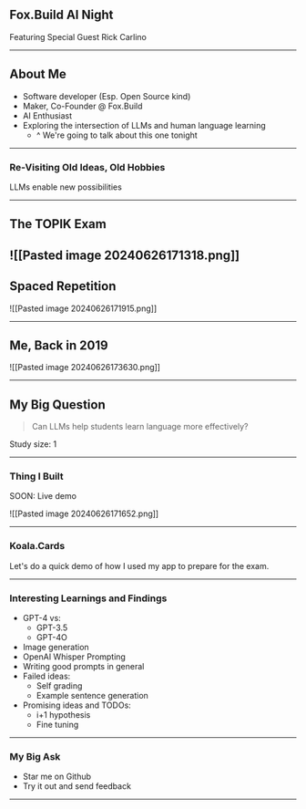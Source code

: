 
## Fox.Build AI Night

Featuring Special Guest Rick Carlino

---

## About Me

* Software developer (Esp. Open Source kind)
* Maker, Co-Founder @ Fox.Build
* AI Enthusiast
* Exploring the intersection of LLMs and human language learning
	* ^ We're going to talk about this one tonight

---
### Re-Visiting Old Ideas, Old Hobbies

LLMs enable new possibilities

---
## The TOPIK Exam
![[Pasted image 20240626171318.png]]
---

## Spaced Repetition

![[Pasted image 20240626171915.png]]

---
## Me, Back in 2019

![[Pasted image 20240626173630.png]]

---

## My Big Question

> Can LLMs help students learn language more effectively?

Study size: 1

---
### Thing I Built

SOON: Live demo

![[Pasted image 20240626171652.png]]

---

### Koala.Cards

Let's do a quick demo of how I used my app to prepare for the exam.

---

### Interesting Learnings and Findings

 * GPT-4 vs:
	 * GPT-3.5
	 * GPT-4O
 * Image generation
 * OpenAI Whisper Prompting
 * Writing good prompts in general
 * Failed ideas:
	 * Self grading
	 * Example sentence generation
* Promising ideas and TODOs:
	* i+1 hypothesis
	* Fine tuning

---

### My Big Ask

 * Star me on Github
 * Try it out and send feedback

---
